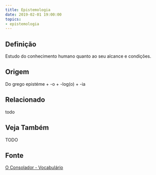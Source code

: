 ```yaml
---
title: Epistemologia
date: 2019-02-01 19:00:00
topics:
- epistemologia
---
```


## Definição
Estudo do conhecimento humano quanto ao seu alcance e condições.

## Origem
Do grego epistéme + -o + -log(o) + -ia

## Relacionado
todo

## Veja Também
TODO

## Fonte
[O Consolador - Vocabulário](http://www.oconsolador.com.br/linkfixo/vocabulario/principal.html)


